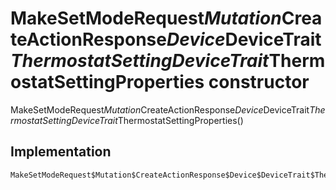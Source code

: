 


# MakeSetModeRequest$Mutation$CreateActionResponse$Device$DeviceTrait$ThermostatSettingDeviceTrait$ThermostatSettingProperties constructor







MakeSetModeRequest$Mutation$CreateActionResponse$Device$DeviceTrait$ThermostatSettingDeviceTrait$ThermostatSettingProperties()





## Implementation

```dart
MakeSetModeRequest$Mutation$CreateActionResponse$Device$DeviceTrait$ThermostatSettingDeviceTrait$ThermostatSettingProperties();
```







